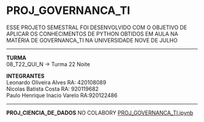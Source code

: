# PROJ_GOVERNANCA_TI

ESSE PROJETO SEMESTRAL FOI DESENVOLVIDO COM O OBJETIVO DE APLICAR OS CONHECIMENTOS DE PYTHON OBTIDOS EM AULA NA MATÉRIA DE GOVERNANCA_TI NA UNIVERSIDADE NOVE DE JULHO 

------------------------------------------------------------------------------------------------------------------------------
**TURMA**\
08_T22_QUI_N -> Turma 22 Noite

**INTEGRANTES**\
Leonardo Oliveira Alves                                        RA: 420108089\
Nicolas Batista Costa                                          RA: 920119682\
Paulo Henrique Inacio Varelo                                   RA:920122486

------------------------------------------------------------------------------------------------------------------------------

**PROJ_CIENCIA_DE_DADOS** NO COLABORY [PROJ_GOVERNANCA_TI.ipynb](/PROJ_GOVERNANCA_TI.ipynb)
